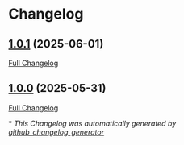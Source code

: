 # Changelog

## [1.0.1](https://github.com/GameFrameX/com.gameframex.unity.coroutine/tree/1.0.1) (2025-06-01)

[Full Changelog](https://github.com/GameFrameX/com.gameframex.unity.coroutine/compare/1.0.0...1.0.1)

## [1.0.0](https://github.com/GameFrameX/com.gameframex.unity.coroutine/tree/1.0.0) (2025-05-31)

[Full Changelog](https://github.com/GameFrameX/com.gameframex.unity.coroutine/compare/3da408c69254cff71672bacf48cac265fedbee23...1.0.0)



\* *This Changelog was automatically generated by [github_changelog_generator](https://github.com/github-changelog-generator/github-changelog-generator)*

